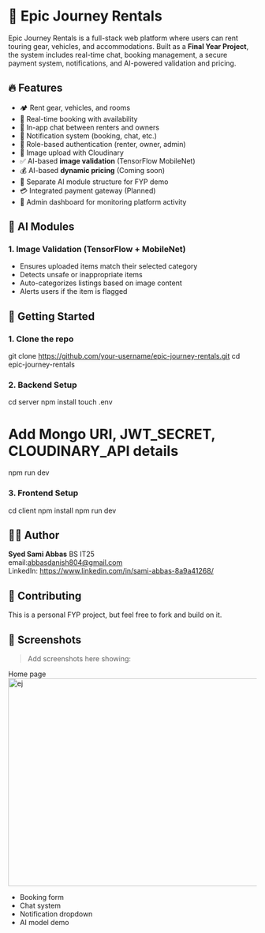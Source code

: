 
# 🚐 Epic Journey Rentals

Epic Journey Rentals is a full-stack web platform where users can rent touring gear, vehicles, and accommodations. Built as a **Final Year Project**, the system includes real-time chat, booking management, a secure payment system, notifications, and AI-powered validation and pricing.


## 🔥 Features

- 🏕️ Rent gear, vehicles, and rooms
- 📅 Real-time booking with availability
- 💬 In-app chat between renters and owners
- 🔔 Notification system (booking, chat, etc.)
- 👤 Role-based authentication (renter, owner, admin)
- 📸 Image upload with Cloudinary
- ✅ AI-based **image validation** (TensorFlow MobileNet)
- 💰 AI-based **dynamic pricing** (Coming soon)
- 🧠 Separate AI module structure for FYP demo
- 💳 Integrated payment gateway (Planned)
- 🧾 Admin dashboard for monitoring platform activity


## 🧠 AI Modules

### 1. Image Validation (TensorFlow + MobileNet)
- Ensures uploaded items match their selected category
- Detects unsafe or inappropriate items
- Auto-categorizes listings based on image content
- Alerts users if the item is flagged

         



## 🚀 Getting Started

### 1. Clone the repo


git clone https://github.com/your-username/epic-journey-rentals.git
cd epic-journey-rentals


### 2. Backend Setup


cd server
npm install
touch .env
# Add Mongo URI, JWT_SECRET, CLOUDINARY_API details
npm run dev

### 3. Frontend Setup


cd client
npm install
npm run dev







## 🧑‍💻 Author

**Syed Sami Abbas**
BS IT25<br>
email:abbasdanish804@gmail.com <br>
LinkedIn: https://www.linkedin.com/in/sami-abbas-8a9a41268/ <br>


## 🤝 Contributing

This is a personal FYP project, but feel free to fork and build on it.


## 📸 Screenshots

> Add screenshots here showing:

Home page
<img width="754" height="421" alt="ej" src="https://github.com/user-attachments/assets/70943735-2d09-4f40-b674-cb5b79ce923a" />
 * Booking form
* Chat system
* Notification dropdown
* AI model demo


